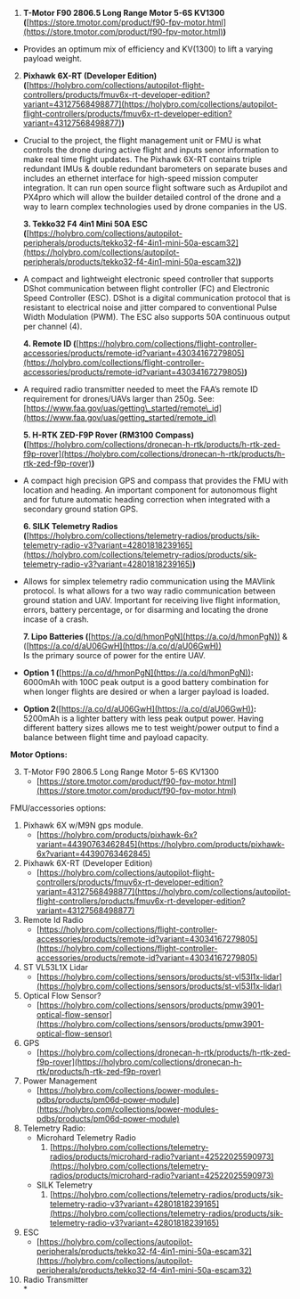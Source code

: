 1. **T-Motor F90 2806.5 Long Range Motor 5-6S KV1300 (**[https://store.tmotor.com/product/f90-fpv-motor.html](https://store.tmotor.com/product/f90-fpv-motor.html)**)**  
- Provides an optimum mix of efficiency and KV(1300) to lift a varying payload weight. 

2. **Pixhawk 6X-RT (Developer Edition) (**[https://holybro.com/collections/autopilot-flight-controllers/products/fmuv6x-rt-developer-edition?variant=43127568498877](https://holybro.com/collections/autopilot-flight-controllers/products/fmuv6x-rt-developer-edition?variant=43127568498877)**)**  
- Crucial to the project, the flight management unit or FMU is what controls the drone during active flight and inputs senor information to make real time flight updates. The Pixhawk 6X-RT contains triple redundant IMUs & double redundant barometers on separate buses and includes an ethernet interface for high-speed mission computer integration. It can run open source flight software such as Ardupilot and PX4pro which will allow the builder detailed control of the drone and a way to learn complex technologies used by drone companies in the US.

     **3\.  Tekko32 F4 4in1 Mini 50A ESC         (**[https://holybro.com/collections/autopilot-peripherals/products/tekko32-f4-4in1-mini-50a-escam32](https://holybro.com/collections/autopilot-peripherals/products/tekko32-f4-4in1-mini-50a-escam32)**)**

- A compact and lightweight electronic speed controller that supports DShot communication between flight controller (FC) and Electronic Speed Controller (ESC). DShot is a digital communication protocol that is resistant to electrical noise and jitter compared to conventional Pulse Width Modulation (PWM). The ESC also supports 50A continuous output per channel (4).

     **4\.  Remote ID           (**[https://holybro.com/collections/flight-controller-accessories/products/remote-id?variant=43034167279805](https://holybro.com/collections/flight-controller-accessories/products/remote-id?variant=43034167279805)**)**

- A required radio transmitter needed to meet the FAA’s remote ID requirement for drones/UAVs larger than 250g. See: [https://www.faa.gov/uas/getting\_started/remote\_id](https://www.faa.gov/uas/getting_started/remote_id)

     **5\.  H-RTK ZED-F9P Rover (RM3100 Compass)**  
**(**[https://holybro.com/collections/dronecan-h-rtk/products/h-rtk-zed-f9p-rover](https://holybro.com/collections/dronecan-h-rtk/products/h-rtk-zed-f9p-rover)**)**

- A compact high precision GPS and compass that provides the FMU with location and heading. An important component for autonomous flight and for future automatic heading correction when integrated with a secondary ground station GPS. 

  

   **6\.  SILK Telemetry Radios**  
**(**[https://holybro.com/collections/telemetry-radios/products/sik-telemetry-radio-v3?variant=42801818239165](https://holybro.com/collections/telemetry-radios/products/sik-telemetry-radio-v3?variant=42801818239165)**)**

- Allows for simplex telemetry radio communication using the MAVlink protocol. Is what allows for a two way radio communication between ground station and UAV. Important for receiving live flight information, errors, battery percentage, or for disarming and locating the drone incase of a crash. 

   **7\. Lipo Batteries (**[https://a.co/d/hmonPgN](https://a.co/d/hmonPgN)) & ([https://a.co/d/aU06GwH](https://a.co/d/aU06GwH))  
Is the primary source of power for the entire UAV. 

- **Option 1 (**[https://a.co/d/hmonPgN](https://a.co/d/hmonPgN))**:** 6000mAh with 100C peak output is a good battery combination for when longer flights are desired or when a larger payload is loaded.   
- **Option 2**([https://a.co/d/aU06GwH](https://a.co/d/aU06GwH))**:** 5200mAh is a lighter battery with less peak output power. Having different battery sizes allows me to test weight/power output to find a balance between flight time and payload capacity. 




**Motor Options:** 

3. T-Motor F90 2806.5 Long Range Motor 5-6S KV1300  
   * [https://store.tmotor.com/product/f90-fpv-motor.html](https://store.tmotor.com/product/f90-fpv-motor.html)

FMU/accessories options: 

1. Pixhawk 6X w/M9N gps module.   
   * [https://holybro.com/products/pixhawk-6x?variant=44390763462845](https://holybro.com/products/pixhawk-6x?variant=44390763462845)  
2. Pixhawk 6X-RT (Developer Edition)  
   * [https://holybro.com/collections/autopilot-flight-controllers/products/fmuv6x-rt-developer-edition?variant=43127568498877](https://holybro.com/collections/autopilot-flight-controllers/products/fmuv6x-rt-developer-edition?variant=43127568498877)  
3. Remote Id Radio  
   * [https://holybro.com/collections/flight-controller-accessories/products/remote-id?variant=43034167279805](https://holybro.com/collections/flight-controller-accessories/products/remote-id?variant=43034167279805)  
4. ST VL53L1X Lidar  
   * [https://holybro.com/collections/sensors/products/st-vl53l1x-lidar](https://holybro.com/collections/sensors/products/st-vl53l1x-lidar)  
5. Optical Flow Sensor?   
   * [https://holybro.com/collections/sensors/products/pmw3901-optical-flow-sensor](https://holybro.com/collections/sensors/products/pmw3901-optical-flow-sensor)  
6. GPS  
   * [https://holybro.com/collections/dronecan-h-rtk/products/h-rtk-zed-f9p-rover](https://holybro.com/collections/dronecan-h-rtk/products/h-rtk-zed-f9p-rover)  
7. Power Management  
   * [https://holybro.com/collections/power-modules-pdbs/products/pm06d-power-module](https://holybro.com/collections/power-modules-pdbs/products/pm06d-power-module)  
8. Telemetry Radio:   
   * Microhard Telemetry Radio   
     1. [https://holybro.com/collections/telemetry-radios/products/microhard-radio?variant=42522025590973](https://holybro.com/collections/telemetry-radios/products/microhard-radio?variant=42522025590973)   
   * SILK Telemetry  
     1. [https://holybro.com/collections/telemetry-radios/products/sik-telemetry-radio-v3?variant=42801818239165](https://holybro.com/collections/telemetry-radios/products/sik-telemetry-radio-v3?variant=42801818239165)  
9. ESC  
   * [https://holybro.com/collections/autopilot-peripherals/products/tekko32-f4-4in1-mini-50a-escam32](https://holybro.com/collections/autopilot-peripherals/products/tekko32-f4-4in1-mini-50a-escam32)  
10. Radio Transmitter  
    * 